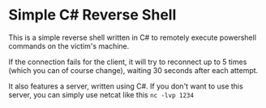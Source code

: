 # Simple C# Reverse Shell

This is a simple reverse shell written in C# to remotely execute powershell commands on the victim's machine.

If the connection fails for the client, it will try to reconnect up to 5 times (which you can of course change), waiting 30 seconds after each attempt.

It also features a server, written using C#.
If you don't want to use this server, you can simply use netcat like this `nc -lvp 1234`
